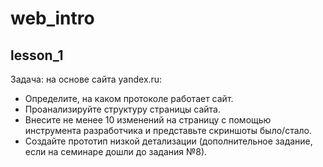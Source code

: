 # web_intro

## lesson_1

Задача: на основе сайта yandex.ru:
- Определите, на каком протоколе работает сайт.
- Проанализируйте структуру страницы сайта.
- Внесите не менее 10 изменений на страницу с помощью инструмента разработчика и представьте скриншоты было/стало.
- Создайте прототип низкой детализации (дополнительное задание, если на семинаре дошли до задания №8).
